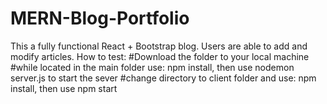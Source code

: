 # MERN-Blog-Portfolio
This a fully functional React + Bootstrap blog. Users are able to add and modify articles.
How to test:
#Download the folder to your local machine
#while located in the main folder use: npm install, then use nodemon server.js to start the sever
#change directory to client folder and use: npm install, then use npm start
 
